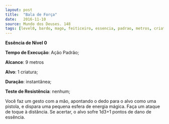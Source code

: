 ```yaml
---
layout: post
title:  "Bala de Força"
date:   2016-11-10
source: Mundo dos Deuses. 148
tags: [level0, bardo, mago, feiticeiro, essencia, padrao, metros, criatura, instantanea, nenhum]
---
```


**Essência de Nível 0**

**Tempo de Execução**: Ação Padrão;

**Alcance**: 9 metros

**Alvo**: 1 criatura;

**Duração**: instantânea;

**Teste de Resistência**: nenhum;

Você faz um gesto com a mão, apontando o dedo para o 
alvo como uma pistola, e dispara uma pequena esfera de energia mágica. Faça um ataque de toque à distância. Se acertar, o 
alvo sofre 1d3+1 pontos de dano de essência.